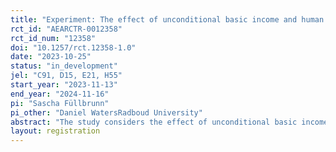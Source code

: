 ```yaml
---
title: "Experiment: The effect of unconditional basic income and human capital accumulation on lifetime consumption and leisure pathways"
rct_id: "AEARCTR-0012358"
rct_id_num: "12358"
doi: "10.1257/rct.12358-1.0"
date: "2023-10-25"
status: "in_development"
jel: "C91, D15, E21, H55"
start_year: "2023-11-13"
end_year: "2024-11-16"
pi: "Sascha Füllbrunn"
pi_other: "Daniel WatersRadboud University"
abstract: "The study considers the effect of unconditional basic income on consumption, leisure and human capital accumulation decisions in a Life-Cycle Consumption Theory experiment following Duffy & Li (2019). "
layout: registration
---
```


